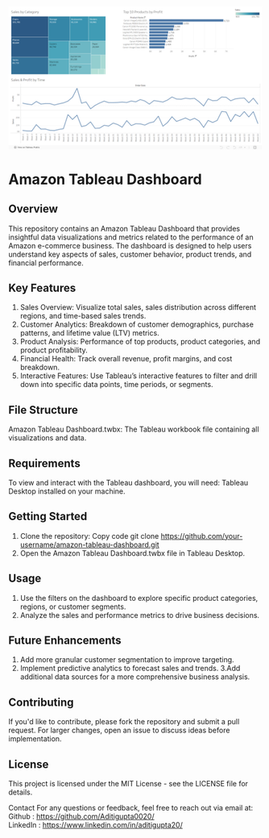 ![Amazon Tableau Dashboard](https://github.com/Aditigupta0020/Amazon-Tableau-Dashboard/blob/main/Tableau%20Dasboard.png)


# Amazon Tableau Dashboard

## Overview
This repository contains an Amazon Tableau Dashboard that provides insightful data visualizations and metrics related to the performance of an Amazon e-commerce business. The dashboard is designed to help users understand key aspects of sales, customer behavior, product trends, and financial performance.

## Key Features
1. Sales Overview: Visualize total sales, sales distribution across different regions, and time-based sales trends.
2. Customer Analytics: Breakdown of customer demographics, purchase patterns, and lifetime value (LTV) metrics.
3. Product Analysis: Performance of top products, product categories, and product profitability.
4. Financial Health: Track overall revenue, profit margins, and cost breakdown.
5. Interactive Features: Use Tableau’s interactive features to filter and drill down into specific data points, time periods, or segments.
   
## File Structure
   Amazon Tableau Dashboard.twbx: The Tableau workbook file containing all visualizations and data.
  
## Requirements
   To view and interact with the Tableau dashboard, you will need:
     Tableau Desktop installed on your machine.
   
## Getting Started
1. Clone the repository:
   Copy code
   git clone https://github.com/your-username/amazon-tableau-dashboard.git
2. Open the Amazon Tableau Dashboard.twbx file in Tableau Desktop.
   
## Usage
1. Use the filters on the dashboard to explore specific product categories, regions, or customer segments.
2. Analyze the sales and performance metrics to drive business decisions.
   
## Future Enhancements
1. Add more granular customer segmentation to improve targeting.
2. Implement predictive analytics to forecast sales and trends.
3.Add additional data sources for a more comprehensive business analysis.

## Contributing
If you'd like to contribute, please fork the repository and submit a pull request. For larger changes, open an issue to discuss ideas before implementation.

## License
This project is licensed under the MIT License - see the LICENSE file for details.

Contact
For any questions or feedback, feel free to reach out via email at:<br>
Github : https://github.com/Aditigupta0020/    <br>
LinkedIn : https://www.linkedin.com/in/aditigupta20/

